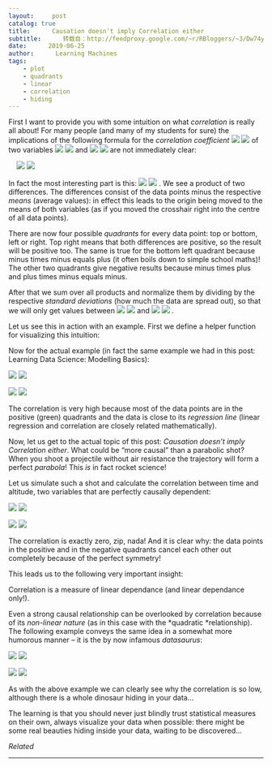 ```yaml
---
layout:     post
catalog: true
title:      Causation doesn’t imply Correlation either
subtitle:      转载自：http://feedproxy.google.com/~r/RBloggers/~3/Dw74y2SEMdA/
date:      2019-06-25
author:      Learning Machines
tags:
    - plot
    - quadrants
    - linear
    - correlation
    - hiding
---
```


First I want to provide you with some intuition on what *correlation* is really all about! For many people (and many of my students for sure) the implications of the following formula for the *correlation coefficient* ![](https://i1.wp.com/blog.ephorie.de/wp-content/ql-cache/quicklatex.com-01bcf7e9e043561da78fecf715c8a46e_l3.png?resize=8%2C8&is-pending-load=1)
![](https://i1.wp.com/blog.ephorie.de/wp-content/ql-cache/quicklatex.com-01bcf7e9e043561da78fecf715c8a46e_l3.png?resize=8%2C8)
 of two variables ![](https://i0.wp.com/blog.ephorie.de/wp-content/ql-cache/quicklatex.com-7e5fbfa0bbbd9f3051cd156a0f1b5e31_l3.png?resize=10%2C8&is-pending-load=1)
![](https://i0.wp.com/blog.ephorie.de/wp-content/ql-cache/quicklatex.com-7e5fbfa0bbbd9f3051cd156a0f1b5e31_l3.png?resize=10%2C8)
 and ![](https://i0.wp.com/blog.ephorie.de/wp-content/ql-cache/quicklatex.com-38461fc041e953482219abf5d4cce1cb_l3.png?resize=9%2C12&is-pending-load=1)
![](https://i0.wp.com/blog.ephorie.de/wp-content/ql-cache/quicklatex.com-38461fc041e953482219abf5d4cce1cb_l3.png?resize=9%2C12)
 are not immediately clear:

     ![](https://i1.wp.com/blog.ephorie.de/wp-content/ql-cache/quicklatex.com-bb9a6bdc99da8b6d1c89fb0306e682ff_l3.png?resize=236%2C53&is-pending-load=1)
![](https://i1.wp.com/blog.ephorie.de/wp-content/ql-cache/quicklatex.com-bb9a6bdc99da8b6d1c89fb0306e682ff_l3.png?resize=236%2C53)


In fact the most interesting part is this: ![](https://i2.wp.com/blog.ephorie.de/wp-content/ql-cache/quicklatex.com-8b8ebe47fe9f576c1d99d3ba1d9650fe_l3.png?resize=121%2C18&is-pending-load=1)
![](https://i2.wp.com/blog.ephorie.de/wp-content/ql-cache/quicklatex.com-8b8ebe47fe9f576c1d99d3ba1d9650fe_l3.png?resize=121%2C18)
. We see a product of two differences. The differences consist of the data points minus the respective *means* (average values): in effect this leads to the origin being moved to the means of both variables (as if you moved the crosshair right into the centre of all data points).

There are now four possible *quadrants* for every data point: top or bottom, left or right. Top right means that both differences are positive, so the result will be positive too. The same is true for the bottom left quadrant because minus times minus equals plus (it often boils down to simple school maths)! The other two quadrants give negative results because minus times plus and plus times minus equals minus.

After that we sum over all products and normalize them by dividing by the respective *standard deviations* (how much the data are spread out), so that we will only get values between ![](https://i2.wp.com/blog.ephorie.de/wp-content/ql-cache/quicklatex.com-37abf2e602a43ae0ff9f12b1536fa74c_l3.png?resize=21%2C13&is-pending-load=1)
![](https://i2.wp.com/blog.ephorie.de/wp-content/ql-cache/quicklatex.com-37abf2e602a43ae0ff9f12b1536fa74c_l3.png?resize=21%2C13)
 and ![](https://i1.wp.com/blog.ephorie.de/wp-content/ql-cache/quicklatex.com-69a7c7fb1023d315f416440bca10d849_l3.png?resize=7%2C13&is-pending-load=1)
![](https://i1.wp.com/blog.ephorie.de/wp-content/ql-cache/quicklatex.com-69a7c7fb1023d315f416440bca10d849_l3.png?resize=7%2C13)
.

Let us see this in action with an example. First we define a helper function for visualizing this intuition:

Now for the actual example (in fact the same example we had in this post: Learning Data Science: Modelling Basics):

![](https://i1.wp.com/blog.ephorie.de/wp-content/uploads/2019/05/spurcor5-840x600.png?w=450&is-pending-load=1)
![](https://i1.wp.com/blog.ephorie.de/wp-content/uploads/2019/05/spurcor5-840x600.png?w=450)


![](https://i1.wp.com/blog.ephorie.de/wp-content/uploads/2019/05/spurcor6-840x600.png?w=450&is-pending-load=1)
![](https://i1.wp.com/blog.ephorie.de/wp-content/uploads/2019/05/spurcor6-840x600.png?w=450)


The correlation is very high because most of the data points are in the positive (green) quadrants and the data is close to its *regression line* (linear regression and correlation are closely related mathematically).

Now, let us get to the actual topic of this post: *Causation doesn’t imply Correlation either*. What could be “more causal” than a parabolic shot? When you shoot a projectile without air resistance the trajectory will form a perfect *parabola*! This *is* in fact rocket science!

Let us simulate such a shot and calculate the correlation between time and altitude, two variables that are perfectly causally dependent:

![](https://i1.wp.com/blog.ephorie.de/wp-content/uploads/2019/05/spurcor3-1-840x600.png?w=450&is-pending-load=1)
![](https://i1.wp.com/blog.ephorie.de/wp-content/uploads/2019/05/spurcor3-1-840x600.png?w=450)


![](https://i1.wp.com/blog.ephorie.de/wp-content/uploads/2019/05/spurcor7-840x600.png?w=450&is-pending-load=1)
![](https://i1.wp.com/blog.ephorie.de/wp-content/uploads/2019/05/spurcor7-840x600.png?w=450)


The correlation is exactly zero, zip, nada! And it is clear why: the data points in the positive and in the negative quadrants cancel each other out completely because of the perfect symmetry!

This leads us to the following very important insight:

> 
Correlation is a measure of linear dependance (and linear dependance only!).


Even a strong causal relationship can be overlooked by correlation because of its *non-linear nature* (as in this case with the *quadratic *relationship). The following example conveys the same idea in a somewhat more humorous manner – it is the by now infamous *datasaurus*:

![](https://i0.wp.com/blog.ephorie.de/wp-content/uploads/2019/05/spurcor4-840x600.png?w=450&is-pending-load=1)
![](https://i0.wp.com/blog.ephorie.de/wp-content/uploads/2019/05/spurcor4-840x600.png?w=450)


![](https://i2.wp.com/blog.ephorie.de/wp-content/uploads/2019/05/spurcor8-840x600.png?w=450&is-pending-load=1)
![](https://i2.wp.com/blog.ephorie.de/wp-content/uploads/2019/05/spurcor8-840x600.png?w=450)


As with the above example we can clearly see why the correlation is so low, although there is a whole dinosaur hiding in your data…

The learning is that you should never just blindly trust statistical measures on their own, always visualize your data when possible: there might be some real beauties hiding inside your data, waiting to be discovered…


*Related*







---
